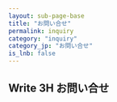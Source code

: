```yaml
---
layout: sub-page-base
title: "お問い合せ"
permalink: inquiry
category: "inquiry"
category_jp: "お問い合せ"
is_lnb: false
---
```


## Write 3H お問い合せ
